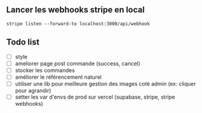 ## Lancer les webhooks stripe en local

`stripe listen --forward-to localhost:3000/api/webhook`

## Todo list

- [ ] style
- [ ] ameliorer page post commande (success, cancel)
- [ ] stocker les commandes
- [ ] améliorer le référencement naturel
- [ ] utiliser une lib pour meilleure gestion des images coté admin (ex: cliquer pour agrandir)
- [ ] setter les var d'envs de prod sur vercel (supabase, stripe, stripe webhooks)
